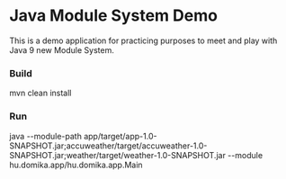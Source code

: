 # Java Module System Demo

This is a demo application for practicing purposes to meet and play with Java 9 new Module System.

### Build
mvn clean install

### Run
java --module-path app/target/app-1.0-SNAPSHOT.jar;accuweather/target/accuweather-1.0-SNAPSHOT.jar;weather/target/weather-1.0-SNAPSHOT.jar --module hu.domika.app/hu.domika.app.Main
